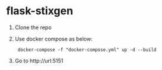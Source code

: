 # flask-stixgen

1. Clone the repo
2. Use docker compose as below:

        docker-compose -f "docker-compose.yml" up -d --build

3. Go to http://url:5151